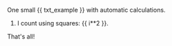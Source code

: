 One small {{ txt_example }} with automatic calculations.
<!--: for i in range(1, max_i + 1) :-->
  1) I count using squares: {{ i**2 }}.
<!--: endfor :-->
That's all!
